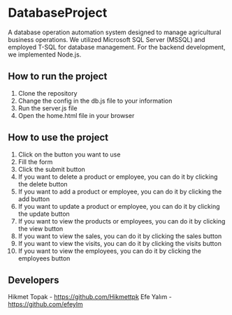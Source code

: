 # DatabaseProject
A database operation automation system designed to manage agricultural business operations. We utilized Microsoft SQL Server (MSSQL) and employed T-SQL for database management. For the backend development, we implemented Node.js.

## How to run the project

1. Clone the repository
2. Change the config in the db.js file to your information
3. Run the server.js file
4. Open the home.html file in your browser

## How to use the project

1. Click on the button you want to use
2. Fill the form
3. Click the submit button
4. If you want to delete a product or employee, you can do it by clicking the delete button
5. If you want to add a product or employee, you can do it by clicking the add button
6. If you want to update a product or employee, you can do it by clicking the update button
7. If you want to view the products or employees, you can do it by clicking the view button
8. If you want to view the sales, you can do it by clicking the sales button
9. If you want to view the visits, you can do it by clicking the visits button
10. If you want to view the employees, you can do it by clicking the employees button

## Developers 
Hikmet Topak - https://github.com/Hikmettpk
Efe Yalım - https://github.com/efeylm

